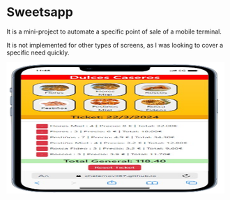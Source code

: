 # Sweetsapp

It is a mini-project to automate a specific point of sale of a mobile terminal. 

It is not implemented for other types of screens, as I was looking to cover a specific need quickly.

<!-- ![mockup](./docs/assets/img/movil.png) -->
<img src="./docs/assets/img/movil.png" width="500" height="300">

